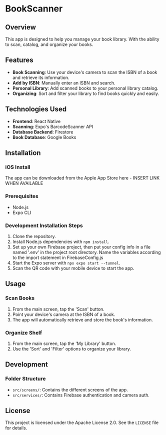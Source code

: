 # BookScanner

## Overview
This app is designed to help you manage your book library. With the ability to scan, catalog, and organize your books.

## Features
- **Book Scanning**: Use your device's camera to scan the ISBN of a book and retrieve its information.
- **Add by ISBN**: Manually enter an ISBN and search.
- **Personal Library**: Add scanned books to your personal library catalog.
- **Organizing**: Sort and filter your library to find books quickly and easily.

## Technologies Used
- **Frontend**: React Native
- **Scanning**: Expo's BarcodeScanner API
- **Database Backend**: Firestore
- **Book Database**: Google Books

## Installation

### iOS Install
The app can be downloaded from the Apple App Store here - INSERT LINK WHEN AVAILABLE

### Prerequisites
- Node.js
- Expo CLI

### Development Installation Steps
1. Clone the repository.
2. Install Node.js dependencies with `npm install`.
3. Set up your own Firebase project, then put your config info in a file named '.env' in the project root directory. Name the variables according to the import statement in FirebaseConfig.js
4. Start the Expo server with `npx expo start --tunnel`.
5. Scan the QR code with your mobile device to start the app.

## Usage

### Scan Books
1. From the main screen, tap the 'Scan' button.
2. Point your device's camera at the ISBN of a book.
3. The app will automatically retrieve and store the book's information.

### Organize Shelf
1. From the main screen, tap the 'My Library' button.
2. Use the 'Sort' and 'Filter' options to organize your library.

## Development

### Folder Structure
- `src/screens/`: Contains the different screens of the app.
- `src/services/`: Contains Firebase authentication and camera auth.

## License
This project is licensed under the Apache License 2.0. See the `LICENSE` file for details.
